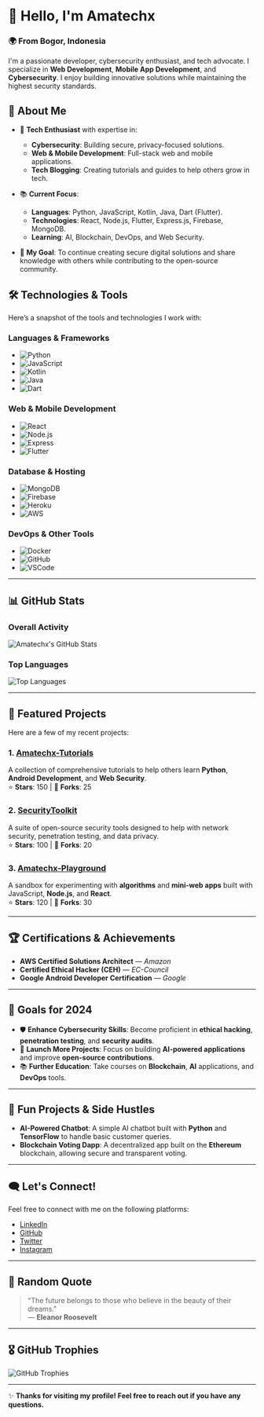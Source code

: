 # 👋 **Hello, I'm Amatechx**  

### 🌍 **From Bogor, Indonesia**  
I'm a passionate developer, cybersecurity enthusiast, and tech advocate. I specialize in **Web Development**, **Mobile App Development**, and **Cybersecurity**. I enjoy building innovative solutions while maintaining the highest security standards.

## 🌱 **About Me**  

- 🔧 **Tech Enthusiast** with expertise in:
  - **Cybersecurity**: Building secure, privacy-focused solutions.
  - **Web & Mobile Development**: Full-stack web and mobile applications.
  - **Tech Blogging**: Creating tutorials and guides to help others grow in tech.

- 📚 **Current Focus**:
  - **Languages**: Python, JavaScript, Kotlin, Java, Dart (Flutter).
  - **Technologies**: React, Node.js, Flutter, Express.js, Firebase, MongoDB.
  - **Learning**: AI, Blockchain, DevOps, and Web Security.

- 🚀 **My Goal**: To continue creating secure digital solutions and share knowledge with others while contributing to the open-source community.

## 🛠️ **Technologies & Tools**  

Here’s a snapshot of the tools and technologies I work with:

### **Languages & Frameworks**
- ![Python](https://img.shields.io/badge/Python-3776AB?logo=python&logoColor=white)
- ![JavaScript](https://img.shields.io/badge/JavaScript-F7DF1E?logo=javascript&logoColor=black)
- ![Kotlin](https://img.shields.io/badge/Kotlin-7F52FF?logo=kotlin&logoColor=white)
- ![Java](https://img.shields.io/badge/Java-007396?logo=java&logoColor=white)
- ![Dart](https://img.shields.io/badge/Dart-0175C2?logo=dart&logoColor=white)

### **Web & Mobile Development**
- ![React](https://img.shields.io/badge/React-61DAFB?logo=react&logoColor=black)
- ![Node.js](https://img.shields.io/badge/Node.js-339933?logo=node.js&logoColor=white)
- ![Express](https://img.shields.io/badge/Express-000000?logo=express&logoColor=white)
- ![Flutter](https://img.shields.io/badge/Flutter-02569B?logo=flutter&logoColor=white)

### **Database & Hosting**
- ![MongoDB](https://img.shields.io/badge/MongoDB-47A248?logo=mongodb&logoColor=white)
- ![Firebase](https://img.shields.io/badge/Firebase-FFCA28?logo=firebase&logoColor=black)
- ![Heroku](https://img.shields.io/badge/Heroku-430098?logo=heroku&logoColor=white)
- ![AWS](https://img.shields.io/badge/Amazon%20AWS-232F3E?logo=amazonaws&logoColor=white)

### **DevOps & Other Tools**
- ![Docker](https://img.shields.io/badge/Docker-2496ED?logo=docker&logoColor=white)
- ![GitHub](https://img.shields.io/badge/GitHub-181717?logo=github&logoColor=white)
- ![VSCode](https://img.shields.io/badge/VS%20Code-007ACC?logo=visualstudiocode&logoColor=white)

---

## 📊 **GitHub Stats**  

### **Overall Activity**  
![Amatechx's GitHub Stats](https://github-readme-stats.vercel.app/api?username=Amatechx&show_icons=true&theme=radical&count_private=true&hide_title=true)

### **Top Languages**  
![Top Languages](https://github-readme-stats.vercel.app/api/top-langs/?username=Amatechx&theme=radical&layout=compact&hide_border=true)

---

## 🚀 **Featured Projects**

Here are a few of my recent projects:

### 1. **[Amatechx-Tutorials](https://github.com/Amatechx/Amatechx-Tutorials)**  
A collection of comprehensive tutorials to help others learn **Python**, **Android Development**, and **Web Security**.  
⭐ **Stars**: 150 | 🍴 **Forks**: 25

### 2. **[SecurityToolkit](https://github.com/Amatechx/SecurityToolkit)**  
A suite of open-source security tools designed to help with network security, penetration testing, and data privacy.  
⭐ **Stars**: 100 | 🍴 **Forks**: 20

### 3. **[Amatechx-Playground](https://github.com/Amatechx/Amatechx-Playground)**  
A sandbox for experimenting with **algorithms** and **mini-web apps** built with JavaScript, **Node.js**, and **React**.  
⭐ **Stars**: 120 | 🍴 **Forks**: 30

---

## 🏆 **Certifications & Achievements**  

- **AWS Certified Solutions Architect** — *Amazon*
- **Certified Ethical Hacker (CEH)** — *EC-Council*
- **Google Android Developer Certification** — *Google*

---

## 🌱 **Goals for 2024**  
- 🛡️ **Enhance Cybersecurity Skills**: Become proficient in **ethical hacking**, **penetration testing**, and **security audits**.
- 🚀 **Launch More Projects**: Focus on building **AI-powered applications** and improve **open-source contributions**.
- 📚 **Further Education**: Take courses on **Blockchain**, **AI** applications, and **DevOps** tools.

---

## 📝 **Fun Projects & Side Hustles**  

- **AI-Powered Chatbot**: A simple AI chatbot built with **Python** and **TensorFlow** to handle basic customer queries.
- **Blockchain Voting Dapp**: A decentralized app built on the **Ethereum** blockchain, allowing secure and transparent voting.

---

## 🗨️ **Let's Connect!**  
Feel free to connect with me on the following platforms:

- [LinkedIn](https://www.linkedin.com/in/Amatechx)
- [GitHub](https://github.com/Amatechx)
- [Twitter](https://twitter.com/bstbogor)
- [Instagram](https://www.instagram.com/amatechx)

---

## 💬 **Random Quote**  
> "The future belongs to those who believe in the beauty of their dreams."  
— **Eleanor Roosevelt**

---

## 🎖️ **GitHub Trophies**  

<div align="left">
  <img src="https://github-profile-trophy.vercel.app/?username=Amatechx&theme=dracula" alt="GitHub Trophies" />
</div>

---

✨ **Thanks for visiting my profile! Feel free to reach out if you have any questions.**
